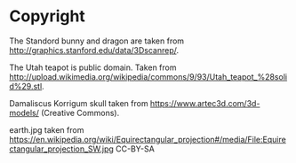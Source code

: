 # Copyright

The Standord bunny and dragon are taken from http://graphics.stanford.edu/data/3Dscanrep/.

The Utah teapot is public domain. Taken from http://upload.wikimedia.org/wikipedia/commons/9/93/Utah_teapot_%28solid%29.stl.

Damaliscus Korrigum skull taken from https://www.artec3d.com/3d-models/ (Creative Commons).

earth.jpg taken from https://en.wikipedia.org/wiki/Equirectangular_projection#/media/File:Equirectangular_projection_SW.jpg CC-BY-SA 
